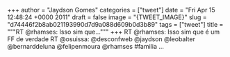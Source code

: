 
+++
author = "Jaydson Gomes"
categories = ["tweet"]
date = "Fri Apr 15 12:48:24 +0000 2011"
draft = false
image = "{TWEET_IMAGE}"
slug = "d74446f2b8ab021193990d7d9a088d609b0d3b89"
tags = ["tweet"]
title = """RT @rhamses: Isso sim que..."""
+++
RT @rhamses: Isso sim que é um FF de verdade RT @osuissa: @desconfweb @jaydson @leobalter @bernarddeluna @felipenmoura @rhamses #familia ...
